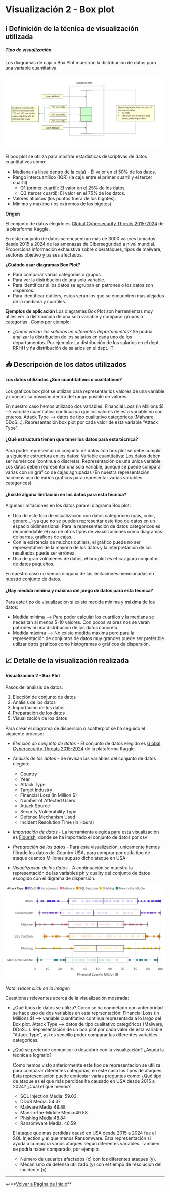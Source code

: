 # Visualización 2 - Box plot


## ℹ️ Definición de la técnica de visualización utilizada 
##### Tipo de visualización
Los diagramas de caja o Box Plot muestran la distribución de datos para una variable cuantitativa.

![Box Plot](../assets/images/BoxPlot.JPG)

El box plot se utiliza para mostrar estadísticas descriptivas de datos cuantitativos como:
- Mediana (la línea dentro de la caja) - El valor en el 50% de los datos.
- Rango intercuartílico (IQR) (la caja entre el primer cuartil y el tercer cuartil).
    - Q1 (primer cuartil): El valor en el 25% de los datos.
    - Q3 (tercer cuartil): El valor en el 75% de los datos.
- Valores atípicos (los puntos fuera de los bigotes).
- Mínimo y máximo (los extremos de los bigotes).

**Origen** 

 El conjunto de datos elegido es [Global Cybersecurity Threats 2015-2024](https://www.kaggle.com/datasets/atharvasoundankar/global-cybersecurity-threats-2015-2024) de la plataforma Kaggle.

 En este conjunto de datos se encuentran más de 3000 valores tomados desde 2015 a 2024 de las amenazas de Ciberseguridad a nivel mundial. Proporciona información exhaustiva sobre ciberataques, tipos de malware, sectores objetivo y países afectados.


**¿Cuándo usar diagramas Box Plot?**
- Para comparar varias categorías o grupos.
- Para ver la distribución de una sola variable.
- Para identificar si los datos se agrupan en patrones o los datos son dispersos.
- Para identificar outliers, estos serán los que se encuentren mas alejados de la mediana y cuartiles.
  
**Ejemplos de aplicación** 
Los diagramas Box Plot son herramientas muy utiles ver la distribución de una sola variable y comparar grupos o categorías . Como por ejemplo:
- *¿Cómo varían los salarios en diferentes departamentos?* Se podria analizar la distribución de los salarios en cada uno de los departamentos. Por ejemplo: La distribución de los salarios en el dept. RRHH y ña distribución de salarios en el dept. IT

## 📥 Descripción de los datos utilizados 
#### Los datos utilizados ¿Son cuantitativos o cualitativos?

Los gráficos box plot se utilizan para representar los valores de una variable y conocer su posicion dentro del rango posible de valores.

En nuestro caso hemos utilizado dos variables:
  Financial Loss (in Millions $) --> variable cuantitativa continua ya que los valores de esta variable no son enteros.
  Attack Type --> datos de tipo cualitativo categóricos (Malware, DDoS...). Representación box plot por cada valor de esta variable "Attack Type".


#### ¿Qué estructura tienen que tener los datos para esta técnica?

Para poder representar un conjunto de datos con box plot se debe cumplir la siguiente estructura en los datos:
    Variable cuantitativa: Los datos deben ser numéricos (continua o discreta).
    Representación de una unica variable: Los datos deben representar una sola variable, aunque se puede comparar varias con un gráfico de cajas agrupadas (En nuestra   representación hacemos uso de varios graficos para representar varias variables categoricas).

#### ¿Existe alguna limitación en los datos para esta técnica? 

Algunas limitaciones en los datos para el diagrama Box plot:
- Uso de este tipo de visualización con datos categoricos (pais, color, género...) ya que no se pueden representar este tipo de datos en un espacio bidimensional. Para la representación de datos categoricos es recomendable el uso de otros tipos de visualizaciones como diagramas de barras, gráficos de cajas...
- Con la existencia de muchos outliers, el gráfico puede no ser representativo de la mayoría de los datos y la interpretación de los resultados puede ser errónea.
- Uso de gran volúmenes de datos, el box plot es eficaz para conjuntos de datos pequeños.

En nuestro caso no vemos ninguna de las limitaciones mencionadas en nuestro conjunto de datos.

#### ¿Hay medida mínima y máxima del juego de datos para esta técnica?

Para este tipo de visualización sí existe medida mínima y máxima de los datos:
- Medida mínima -->  Para poder calcular los cuartiles y la mediana se necesitan al menos 5-10 valores. Con pocos valores nos se veran patrones ni una distribución de los datos concreta.
- Medida máxima --> No existe medida máxima pero para la representación de conjuntos de datos muy grandes puede ser preferible utilizar otros gráficos como histogramas o gráficos de dispersión.
  
## 📈 Detalle de la visualización realizada 
#### Visualización 2 - Box Plot

Pasos del análisis de datos:

1. Elección de conjunto de datos
2. Análisis de los datos
3. Importación de los datos
4. Preparación de los datos
5. Visualización de los datos

Para crear el diagrama de dispersión o scatterplot se ha seguido el siguiente proceso:

- *Elección de conjunto de datos* - El conjunto de datos elegido es [Global Cybersecurity Threats 2015-2024](https://www.kaggle.com/datasets/atharvasoundankar/global-cybersecurity-threats-2015-2024) de la plataforma Kaggle.
- *Análisis de los datos* - Se revisan las variables del conjunto de datos elegido:

    - Country
    - Year
    - Attack Type
    - Target Industry
    - Financial Loss (in Million $)
    - Number of Affected Users
    - Attack Source
    - Security Vulnerability Type
    - Defense Mechanism Used
    - Incident Resolution Time (in Hours)

- *Importación de datos* - La herramienta elegida para esta visualización es [Flourish](https://flourish.studio/), donde se ha importado el conjunto de datos por csv
- *Preparación de los datos* - Para esta visualización, unicamente hemos filtrado los datos del Country USA, para comprar por cada tipo de ataque cuantos Millones supuso dicho ataque en USA
- *Visualización de los datos* - A continuación se muestra la representación de las variables ph y quality del conjunto de datos escogido con el digrama de dispersión.

[![Vista previa del informe](../assets/images/BoxPlot_cyber.JPG)](https://public.flourish.studio/visualisation/22306737/) 

*Nota: Hacer click en la imagen*


Cuestiones relevantes acerca de la visualización mostrada:
- ¿Qué tipos de datos se utiliza?
  Como se ha comnetado con anterioridad se hace uso de dos variables en esta reprsentación:
    Financial Loss (in Millions $) --> variable cuantitativa continua representada a lo largo del Box plot.
    Attack Type --> datos de tipo cualitativo categóricos (Malware, DDoS...). Representación de un box plot por cada valor de esta variable "Attack Type", así es sencillo poder comparar las diferentes variables categoricas.

- ¿Qué se pretende comunicar o descubrir con la visualización? ¿Ayuda la técnica a lograrlo?

  Como hemos visto anteriormente este tipo de representación se utiliza para comparar diferentes categorias, en este caso los tipos de ataques. Esta representación puede contestar varias preguntas como: ¿Qué tipo de ataque es el que más perdidas ha causado en USA desde 2015 a 2024? ¿Cuál el que menos?

  - SQL Injection Media: 59.03
  - DDoS Media: 54.37
  - Malware Media:49.88
  - Man-in-the-Middle Media:49.58
  - Phishing Media:48.84
  - Ransomware Media: 46.59

  El ataque que más perdidas causó en USA desde 2015 a 2024 fue el SQL Injection y el que menos Ransomware.
  Esta representación si ayuda a comprara varios ataques segun diferentes variables. Tambien se podría haber comparado, por ejemplo:
  
  - Número de usuarios afectados (x) con los diferentes ataques (y).
  - Mecanismo de defensa utilizado (y) con el tiempo de resolucion del incidente (x).

---

↩️**[Volver a Página de Inicio](../index.md)** 
